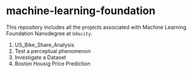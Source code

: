 # machine-learning-foundation
This repository includes all the projects associated with Machine Learning Foundation Nanodegree at `Udacity`.
1. US_Bike_Share_Analysis
2. Test a perceptual phenomenon
3. Investigate a Dataset
4. Boston Housig Price Prediction
